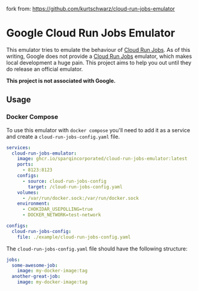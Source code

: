 fork from: https://github.com/kurtschwarz/cloud-run-jobs-emulator

# Google Cloud Run Jobs Emulator

This emulator tries to emulate the behaviour of [Cloud Run Jobs](https://cloud.google.com/run/docs/create-jobs). As of this writing, Google does not provide a [Cloud Run Jobs](https://cloud.google.com/run/docs/create-jobs) emulator, which makes local development a huge pain. This project aims to help you out until they do release an official emulator.

**This project is not associated with Google.**

## Usage

### Docker Compose

To use this emulator with `docker compose` you'll need to add it as a service and create a `cloud-run-jobs-config.yaml` file.

```yaml
services:
  cloud-run-jobs-emulator:
    image: ghcr.io/sparqincorporated/cloud-run-jobs-emulator:latest
    ports:
      - 8123:8123
    configs:
      - source: cloud-run-jobs-config
        target: /cloud-run-jobs-config.yaml
    volumes:
      - /var/run/docker.sock:/var/run/docker.sock
    environment:
      - CHOKIDAR_USEPOLLING=true
      - DOCKER_NETWORK=test-network

configs:
  cloud-run-jobs-config:
    file: ./example/cloud-run-jobs-config.yaml
```

The `cloud-run-jobs-config.yaml` file should have the following structure:

```yaml
jobs:
  some-awesome-job:
    image: my-docker-image:tag
  another-great-job:
    image: my-docker-image:tag
```
